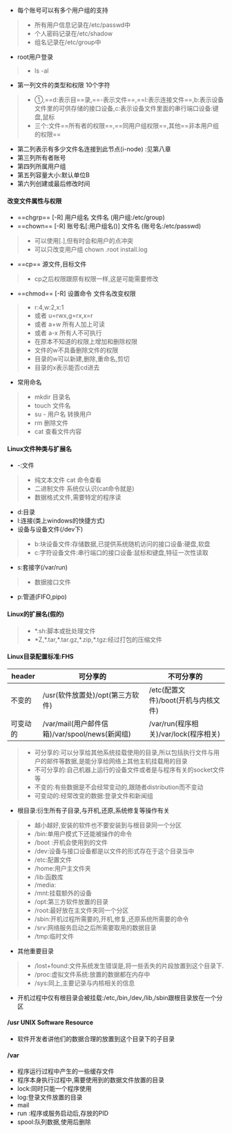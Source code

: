 * 每个账号可以有多个用户组的支持
>* 所有用户信息记录在/etc/passwd中
>* 个人密码记录在/etc/shadow
>* 组名记录在/etc/group中
* root用户登录
>* ls -al
* 第一列文件的类型和权限 10个字符
>* ①,==d:表示目==录,==-表示文件==,==l:表示连接文件==,b:表示设备文件里的可供存储的接口设备,c:表示设备文件里面的串行端口设备:键盘,鼠标
>* 三个:文件==所有者的权限==,==同用户组权限==,其他==非本用户组的权限==
* 第二列表示有多少文件名连接到此节点(i-node)  :见第八章
* 第三列所有者账号
* 第四列所属用户组
* 第五列容量大小:默认单位B
* 第六列创建或最后修改时间
#### 改变文件属性与权限
* ==chgrp== [-R] 用户组名 文件名 (用户组:/etc/group)
* ==chown== [-R] 账号名[:用户组名()] 文件名  (账号名:/etc/passwd)
>* 可以使用[.],但有时会和用户的点冲突
>* 可以只改变用户组  chown .root install.log
* ==cp== 源文件,目标文件
>* cp之后权限跟原有权限一样,这是可能需要修改
* ==chmod== [-R] 设置命令 文件名改变权限
>* r:4,w:2,x:1
>* 或者 u=rwx,g=rx,x=r
>* 或者 a+w    所有人加上可读
>* 或者 a-x    所有人不可执行
>* 在原本不知道的权限上增加和删除权限
>* 文件的w不具备删除文件的权限
>* 目录的w可以新建,删除,重命名,剪切
>* 目录的x表示能否cd进去
* 常用命名
>* mkdir 目录名
>* touch 文件名
>* su - 用户名  转换用户
>* rm 删除文件
>* cat 查看文件内容
#### Linux文件种类与扩展名
* \-:文件
>* 纯文本文件  cat 命令查看
>* 二进制文件 系统仅认识(cat命令就是)
>* 数据格式文件,需要特定的程序读
* d:目录
* l:连接(类上windows的快捷方式)
* 设备与设备文件(/dev下)
>* b:块设备文件:存储数据,已提供系统随机访问的接口设备:硬盘,软盘
>* c:字符设备文件:串行端口的接口设备:鼠标和键盘,特征一次性读取
* s:套接字(/var/run)
>* 数据接口文件
* p:管道(FIFO,pipo)
#### Linux的扩展名(假的)
>* *.sh:脚本或批处理文件
>* \*Z,\*.tar,\*.tar.gz,\*.zip,\*.tgz:经过打包的压缩文件
#### Linux目录配置标准:FHS

header  | 可分享的 | 不可分享的
---|---|--
不变的 | /usr(软件放置处)/opt(第三方软件) | /etc(配置文件)/boot(开机与内核文件)
可变动的 | /var/mail(用户邮件信箱)/var/spool/news(新闻组)|/var/run(程序相关)/var/lock(程序相关)
>* 可分享的:可以分享给其他系统挂载使用的目录,所以包括执行文件与用户的邮件等数据,是能分享给网络上其他主机挂载用的目录
>* 不可分享的:自己机器上运行的设备文件或者是与程序有关的socket文件等
>* 不变的:有些数据是不会经常变动的,跟随者distribution而不变动
>* 可变动的:经常改变的数据:登录文件和新闻组
* 根目录:衍生所有子目录,与开机,还原,系统修复等操作有关
>* 越小越好,安装的软件也不要安装到与根目录同一个分区
>* /bin:单用户模式下还能被操作的命令
>* /boot :开机会使用到的文件
>* /dev:设备与接口设备都是以文件的形式存在于这个目录当中
>* /etc:配置文件
>* /home:用户主文件夹
>* /lib:函数库
>* /media:
>* /mnt:挂载额外的设备
>* /opt:第三方软件放置的目录
>* /root:最好放在主文件夹同一个分区
>* /sbin:开机过程所需要的,开机,修复,还原系统所需要的命令
>* /srv:网络服务启动之后所需要取用的数据目录
>* /tmp:临时文件
* 其他重要目录
>* /lost+found:文件系统发生错误是,将一些丢失的片段放置到这个目录下.
>* /proc:虚拟文件系统:放置的数据都在内存中
>* /sys:同上,主要记录与内核相关的信息
* 开机过程中仅有根目录会被挂载:/etc,/bin,/dev,/lib,/sbin跟根目录放在一个分区
#### /usr UNIX Software Resource
* 软件开发者讲他们的数据合理的放置到这个目录下的子目录
#### /var 
* 程序运行过程中产生的一些缓存文件
* 程序本身执行过程中,需要使用到的数据文件放置的目录
* lock:同时只能一个程序使用
* log:登录文件放置的目录
* mail
* run :程序或服务启动后,存放的PID
* spool:队列数据,使用后删除